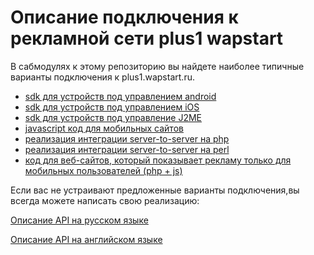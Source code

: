 Описание подключения к рекламной сети plus1 wapstart
=============

В сабмодулях к этому репозиторию вы найдете наиболее типичные варианты подключения к plus1.wapstart.ru.
 * [sdk для устройств под управлением android](https://github.com/WapStart/plus1-android-sdk)
 * [sdk для устройств под управлением iOS](https://github.com/WapStart/plus1-ios-sdk)
 * [sdk для устройств под управление J2ME](https://github.com/WapStart/plus1-j2me-sdk)
 * [javascript код для мобильных сайтов](https://github.com/WapStart/plus1-js-sdk)
 * [реализация интеграции server-to-server на php](https://github.com/WapStart/plus1-php-sdk)
 * [реализация интеграции server-to-server на perl](git@github.com:WapStart/plus1-perl-sdk.git)
 * [код для веб-сайтов, который показывает рекламу только для мобильных пользователей (php + js)](https://github.com/WapStart/plus1-web-sdk)


Если вас не устраивают предложенные варианты подключения,вы всегда можете написать свою реализацию:

[Описание API на русском языке](https://github.com/WapStart/plus1-connect/blob/master/API-guide-ru.md)

[Описание API на английском языке](https://github.com/WapStart/plus1-connect/blob/master/API-guide-en.md)

